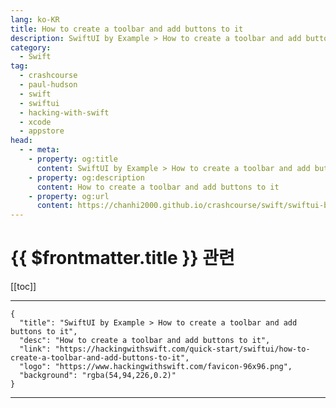 ```yaml
---
lang: ko-KR
title: How to create a toolbar and add buttons to it
description: SwiftUI by Example > How to create a toolbar and add buttons to it
category:
  - Swift
tag: 
  - crashcourse
  - paul-hudson
  - swift
  - swiftui
  - hacking-with-swift
  - xcode
  - appstore
head:
  - - meta:
    - property: og:title
      content: SwiftUI by Example > How to create a toolbar and add buttons to it
    - property: og:description
      content: How to create a toolbar and add buttons to it
    - property: og:url
      content: https://chanhi2000.github.io/crashcourse/swift/swiftui-by-example/12-containers/how-to-create-a-toolbar-and-add-buttons-to-it.html
---
```


# {{ $frontmatter.title }} 관련

[[toc]]

---

```component VPCard
{
  "title": "SwiftUI by Example > How to create a toolbar and add buttons to it",
  "desc": "How to create a toolbar and add buttons to it",
  "link": "https://hackingwithswift.com/quick-start/swiftui/how-to-create-a-toolbar-and-add-buttons-to-it",
  "logo": "https://www.hackingwithswift.com/favicon-96x96.png",
  "background": "rgba(54,94,226,0.2)"
}
```

---

<TagLinks />